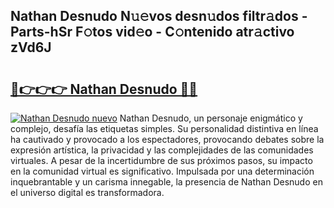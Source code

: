 ## Nathan Desnudo N𝚞𝚎vos desn𝚞dos filtr𝚊dos - Parts-hSr F𝚘tos vid𝚎o - C𝚘ntenido atr𝚊ctivo zVd6J

# <h2><a href="http://mbcxji.tromn.icu/?c=Nathan+Desnudo">🔗👉👉👉 Nathan Desnudo 🔗🔗</a></h2>

[![Nathan Desnudo nuevo](https://i.imgur.com/pEAQMta.gif)](http://mbcxji.tromn.icu/?c=Nathan+Desnudo)
Nathan Desnudo, un personaje enigmático y complejo, desafía las etiquetas simples. Su personalidad distintiva en línea ha cautivado y provocado a los espectadores, provocando debates sobre la expresión artística, la privacidad y las complejidades de las comunidades virtuales. A pesar de la incertidumbre de sus próximos pasos, su impacto en la comunidad virtual es significativo. Impulsada por una determinación inquebrantable y un carisma innegable, la presencia de Nathan Desnudo en el universo digital es transformadora.

